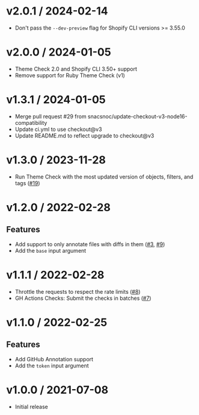 
v2.0.1 / 2024-02-14
==================

  * Don't pass the `--dev-preview` flag for Shopify CLI versions >= 3.55.0

v2.0.0 / 2024-01-05
===================

  * Theme Check 2.0 and Shopify CLI 3.50+ support
  * Remove support for Ruby Theme Check (v1)

v1.3.1 / 2024-01-05
===================

  * Merge pull request #29 from snacsnoc/update-checkout-v3-node16-compatibility
  * Update ci.yml to use checkout@v3
  * Update README.md to reflect upgrade to checkout@v3

v1.3.0 / 2023-11-28
===================

  * Run Theme Check with the most updated version of objects, filters, and tags ([#19](https://github.com/Shopify/theme-check-action/pull/19))

v1.2.0 / 2022-02-28
===================

## Features

  * Add support to only annotate files with diffs in them ([#3](https://github.com/shopify/theme-check-action/issues/3), [#9](https://github.com/shopify/theme-check-action/issues/9))
  * Add the `base` input argument

v1.1.1 / 2022-02-28
===================

  * Throttle the requests to respect the rate limits ([#8](https://github.com/shopify/theme-check-action/issues/8))
  * GH Actions Checks: Submit the checks in batches ([#7](https://github.com/shopify/theme-check-action/issues/7))

v1.1.0 / 2022-02-25
===================

## Features

  * Add GitHub Annotation support
  * Add the `token` input argument

v1.0.0 / 2021-07-08
===================

  * Initial release
